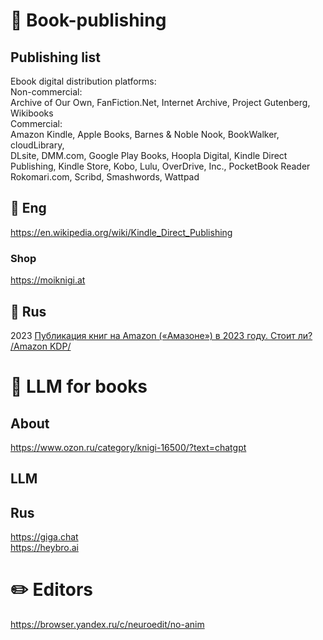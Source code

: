 # 📌 Book-publishing
## Publishing list
Ebook digital distribution platforms:              
Non-commercial:           
Archive of Our Own, FanFiction.Net, Internet Archive, Project Gutenberg, Wikibooks                     
Commercial:           
Amazon Kindle, Apple Books, Barnes & Noble Nook, BookWalker, cloudLibrary,               
DLsite, DMM.com, Google Play Books, Hoopla Digital, Kindle Direct Publishing, 
Kindle Store, Kobo, Lulu, OverDrive, Inc., PocketBook Reader
Rokomari.com, Scribd, Smashwords, Wattpad

## 📕 Eng             
https://en.wikipedia.org/wiki/Kindle_Direct_Publishing             

### Shop        
https://moiknigi.at         

## 📗 Rus                    
2023 [Публикация книг на Amazon («Амазоне») в 2023 году. Стоит ли? /Amazon KDP/](https://dzen.ru/a/ZTd0sqweryGSDSAg#kakie_knigi_lychshe_vsego_prodayutsya_na_am)             


# 🏀 LLM for books           
## About
https://www.ozon.ru/category/knigi-16500/?text=chatgpt

## LLM                    

## Rus         
https://giga.chat                             
https://heybro.ai              


# ✏️ Editors            
https://browser.yandex.ru/c/neuroedit/no-anim                                  
